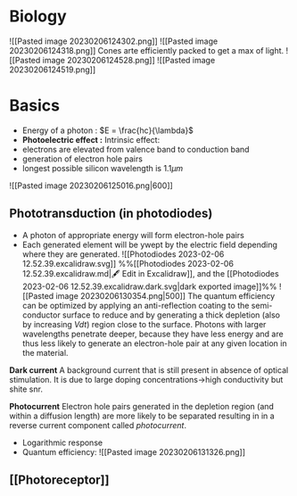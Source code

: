 # Biology
![[Pasted image 20230206124302.png]]
![[Pasted image 20230206124318.png]]
Cones arte efficiently packed to get a max of light.
![[Pasted image 20230206124528.png]]
![[Pasted image 20230206124519.png]]

# Basics

- Energy of a photon : $E = \frac{hc}{\lambda}$
- **Photoelectric effect :**
Intrinsic effect:
- electrons are elevated from valence band to conduction band
- generation of electron hole pairs
- longest possible silicon wavelength is $1.1\mu m$

![[Pasted image 20230206125016.png|600]]

## Phototransduction (in photodiodes)
- A photon of appropriate energy will form electron-hole pairs 
- Each generated element will be ywept by the electric field depending where they are generated.
![[Photodiodes 2023-02-06 12.52.39.excalidraw.svg]]
%%[[Photodiodes 2023-02-06 12.52.39.excalidraw.md|🖋 Edit in Excalidraw]], and the [[Photodiodes 2023-02-06 12.52.39.excalidraw.dark.svg|dark exported image]]%%
![[Pasted image 20230206130354.png|500]]
The quantum  efficiency can be optimized by applying an anti-reflection coating to the semi-conductor surface to reduce and by generating a thick depletion (also by increasing $Vdt$) region close to the surface.
Photons with larger wavelengths penetrate deeper, because they have less energy and are thus less likely to generate an electron-hole pair at any given location in the material.

**Dark current**
A background current that is still present in absence of optical stimulation. It is due to large doping concentrations->high conductivity but shite snr.

**Photocurrent**
Electron hole pairs generated in the depletion region (and within a diffusion length) are more likely to be separated resulting in in a reverse current component called _photocurrent_. 

- Logarithmic response 
- Quantum efficiency:
![[Pasted image 20230206131326.png]]

## [[Photoreceptor]]

